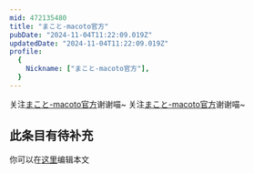 ```yaml
---
mid: 472135480
title: "まこと-macoto官方"
pubDate: "2024-11-04T11:22:09.019Z"
updatedDate: "2024-11-04T11:22:09.019Z"
profile:
  {
    Nickname: ["まこと-macoto官方"],
  }
---
```


关注[まこと-macoto官方](https://space.bilibili.com/472135480)谢谢喵~ 关注[まこと-macoto官方](https://space.bilibili.com/472135480)谢谢喵~

## 此条目有待补充
你可以在[这里](https://github.com/Yuhanawa/VTuber.ICU/edit/master/src/content/v/まこと-macoto官方/index.md)编辑本文

